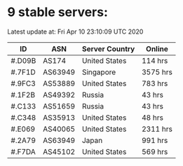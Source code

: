 # 9 stable servers:

Latest update at: Fri Apr 10 23:10:09 UTC 2020

| ID | ASN | Server Country | Online |
| -- | --- | -------------- | ------ |
| #.D09B | AS174 | United States | 114 hrs |
| #.7F1D | AS63949 | Singapore | 3575 hrs |
| #.9FC3 | AS53889 | United States | 783 hrs |
| #.1F2B | AS49392 | Russia | 43 hrs |
| #.C133 | AS51659 | Russia | 43 hrs |
| #.C348 | AS35913 | United States | 48 hrs |
| #.E069 | AS40065 | United States | 2311 hrs |
| #.2A79 | AS63949 | Japan | 991 hrs |
| #.F7DA | AS45102 | United States | 569 hrs |


